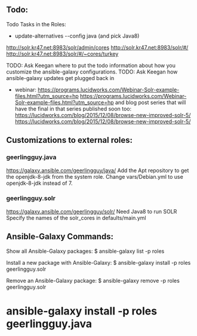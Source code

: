 ## Todo:

Todo Tasks in the Roles:

* update-alternatives --config java  (and pick Java8)


http://solr.kr47.net:8983/solr/admin/cores
http://solr.kr47.net:8983/solr/#/
http://solr.kr47.net:8983/solr/#/~cores/turkey


TODO: Ask Keegan where to put the todo information about how you customize the ansible-galaxy configurations.
TODO: Ask Keegan how ansible-galaxy updates get plugged back in

* webinar: https://programs.lucidworks.com/Webinar-Solr-example-files.html?utm_source=hp <https://programs.lucidworks.com/Webinar-Solr-example-files.html?utm_source=hp> and blog post series that will have the final in that series published soon too: https://lucidworks.com/blog/2015/12/08/browse-new-improved-solr-5/ <https://lucidworks.com/blog/2015/12/08/browse-new-improved-solr-5/>


## Customizations to external roles:

### geerlingguy.java
https://galaxy.ansible.com/geerlingguy/java/
Add the Apt repository to get the openjdk-8-jdk from the system role.
Change vars/Debian.yml to use openjdk-8-jdk instead of 7.

### geerlingguy.solr
https://galaxy.ansible.com/geerlingguy/solr/
Need Java8 to run SOLR
Specify the names of the solr_cores in defaults/main.yml



## Ansible-Galaxy Commands:
Show all Ansible-Galaxy packages:
$ ansible-galaxy list -p roles

Install a new package with Ansible-Galaxy:
$ ansible-galaxy install -p roles geerlingguy.solr

Remove an Ansible-Galaxy package:
$ ansible-galaxy remove -p roles geerlingguy.solr

# ansible-galaxy install -p roles geerlingguy.java